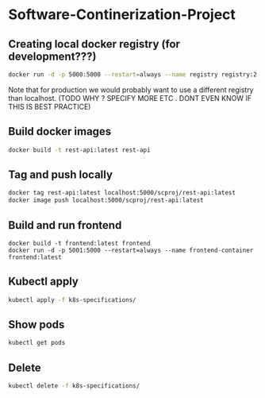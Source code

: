 # Software-Continerization-Project

## Creating local docker registry (for development???)
```bash
docker run -d -p 5000:5000 --restart=always --name registry registry:2
```

Note that for production we would probably want to use a different registry than localhost. (TODO WHY ? SPECIFY MORE ETC . DONT EVEN KNOW IF THIS IS BEST PRACTICE)


## Build docker images
```bash
docker build -t rest-api:latest rest-api
```

## Tag and push locally
```bash
docker tag rest-api:latest localhost:5000/scproj/rest-api:latest
docker image push localhost:5000/scproj/rest-api:latest
```

## Build and run frontend
```
docker build -t frontend:latest frontend
docker run -d -p 5001:5000 --restart=always --name frontend-container frontend:latest
```

## Kubectl apply 
```bash
kubectl apply -f k8s-specifications/
```

## Show pods
```bash
kubectl get pods
```

## Delete
```bash
kubectl delete -f k8s-specifications/
```

